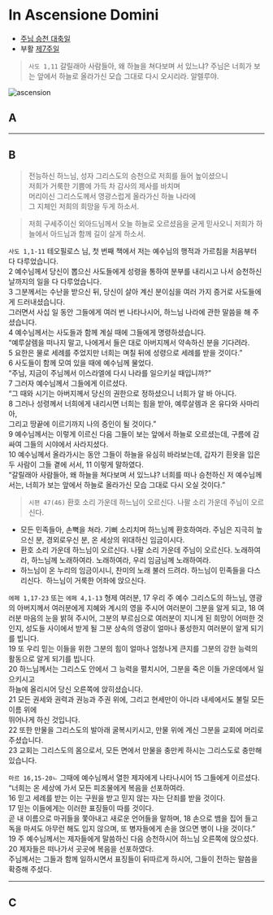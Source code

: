 # In Ascensione Domini
- [주님 승천 대축일](https://www.ncronline.org/spirituality/pencil-preaching/i-am-you-always-0)
- 부활 [제7주일](./p7.md)

> `사도 1,11` 갈릴래아 사람들아, 왜 하늘을 쳐다보며 서 있느냐? 주님은 너희가 보는 앞에서 하늘로 올라가신 모습 그대로 다시 오시리라. 알렐루야.  

![ascension](https://www.ncronline.org/files/styles/article_one_third_width/public/2023-05/Ascension%20Thursday.jpg?itok=KlH5Bvvb)  


## A


----

## B

> 전능하신 하느님, 성자 그리스도의 승천으로 저희를 들어 높이셨으니  
저희가 거룩한 기쁨에 가득 차 감사의 제사를 바치며  
머리이신 그리스도께서 영광스럽게 올라가신 하늘 나라에  
그 지체인 저희의 희망을 두게 하소서.  

> 저희 구세주이신 외아드님께서
오늘 하늘로 오르셨음을 굳게 믿사오니
저희가 하늘에서 아드님과 함께 길이 살게 하소서.

`사도 1,1-11` 테오필로스 님, 첫 번째 책에서 저는 예수님의 행적과 가르침을 처음부터 다 다루었습니다.  
2 예수님께서 당신이 뽑으신 사도들에게 성령을 통하여 분부를 내리시고 나서 승천하신 날까지의 일을 다 다루었습니다.  
3 그분께서는 수난을 받으신 뒤, 당신이 살아 계신 분이심을 여러 가지 증거로 사도들에게 드러내셨습니다.  
그러면서 사십 일 동안 그들에게 여러 번 나타나시어, 하느님 나라에 관한 말씀을 해 주셨습니다.  
4 예수님께서는 사도들과 함께 계실 때에 그들에게 명령하셨습니다.  
“예루살렘을 떠나지 말고, 나에게서 들은 대로 아버지께서 약속하신 분을 기다려라.  
5 요한은 물로 세례를 주었지만 너희는 며칠 뒤에 성령으로 세례를 받을 것이다.”  
6 사도들이 함께 모여 있을 때에 예수님께 물었다.  
“주님, 지금이 주님께서 이스라엘에 다시 나라를 일으키실 때입니까?”  
7 그러자 예수님께서 그들에게 이르셨다.  
“그 때와 시기는 아버지께서 당신의 권한으로 정하셨으니 너희가 알 바 아니다.  
8 그러나 성령께서 너희에게 내리시면 너희는 힘을 받아, 예루살렘과 온 유다와 사마리아,  
그리고 땅끝에 이르기까지 나의 증인이 될 것이다.”  
9 예수님께서는 이렇게 이르신 다음 그들이 보는 앞에서 하늘로 오르셨는데, 구름에 감싸여 그들의 시야에서 사라지셨다.  
10 예수님께서 올라가시는 동안 그들이 하늘을 유심히 바라보는데, 갑자기 흰옷을 입은 두 사람이 그들 곁에 서서, 11 이렇게 말하였다.  
“갈릴래아 사람들아, 왜 하늘을 쳐다보며 서 있느냐? 너희를 떠나 승천하신 저 예수님께서는, 너희가 보는 앞에서 하늘로 올라가신 모습 그대로 다시 오실 것이다.”

> `시편 47(46)` 환호 소리 가운데 하느님이 오르신다. 나팔 소리 가운데 주님이 오르신다.  
- 모든 민족들아, 손뼉을 쳐라. 기뻐 소리치며 하느님께 환호하여라. 주님은 지극히 높으신 분, 경외로우신 분, 온 세상의 위대하신 임금이시다.
- 환호 소리 가운데 하느님이 오르신다. 나팔 소리 가운데 주님이 오르신다. 노래하여라, 하느님께 노래하여라. 노래하여라, 우리 임금님께 노래하여라.
- 하느님이 온 누리의 임금이시니, 찬미의 노래 불러 드려라. 하느님이 민족들을 다스리신다.  하느님이 거룩한 어좌에 앉으신다.


`에페 1,17-23`  또는 `에페 4,1-13` 형제 여러분, 17 우리 주 예수 그리스도의 하느님, 영광의 아버지께서 여러분에게 지혜와 계시의 영을 주시어 여러분이 그분을 알게 되고, 18 여러분 마음의 눈을 밝혀 주시어, 그분의 부르심으로 여러분이 지니게 된 희망이 어떠한 것인지, 성도들 사이에서 받게 될 그분 상속의 영광이 얼마나 풍성한지 여러분이 알게 되기를 빕니다.  
19 또 우리 믿는 이들을 위한 그분의 힘이 얼마나 엄청나게 큰지를 그분의 강한 능력의 활동으로 알게 되기를 빕니다.  
20 하느님께서는 그리스도 안에서 그 능력을 펼치시어, 그분을 죽은 이들 가운데에서 일으키시고  
하늘에 올리시어 당신 오른쪽에 앉히셨습니다.  
21 모든 권세와 권력과 권능과 주권 위에, 그리고 현세만이 아니라 내세에서도 불릴 모든 이름 위에  
뛰어나게 하신 것입니다.  
22 또한 만물을 그리스도의 발아래 굴복시키시고, 만물 위에 계신 그분을 교회에 머리로 주셨습니다.  
23 교회는 그리스도의 몸으로서, 모든 면에서 만물을 충만케 하시는 그리스도로 충만해 있습니다.


`마르 16,15-20ㄴ` 그때에 예수님께서 열한 제자에게 나타나시어 15 그들에게 이르셨다.  
“너희는 온 세상에 가서 모든 피조물에게 복음을 선포하여라.  
16 믿고 세례를 받는 이는 구원을 받고 믿지 않는 자는 단죄를 받을 것이다.  
17 믿는 이들에게는 이러한 표징들이 따를 것이다.  
곧 내 이름으로 마귀들을 쫓아내고 새로운 언어들을 말하며, 18 손으로 뱀을 집어 들고 독을 마셔도 아무런 해도 입지 않으며, 또 병자들에게 손을 얹으면 병이 나을 것이다.”  
19 주 예수님께서는 제자들에게 말씀하신 다음 승천하시어 하느님 오른쪽에 앉으셨다.  
20 제자들은 떠나가서 곳곳에 복음을 선포하였다.  
주님께서는 그들과 함께 일하시면서 표징들이 뒤따르게 하시어, 그들이 전하는 말씀을 확증해 주셨다.



----

## C